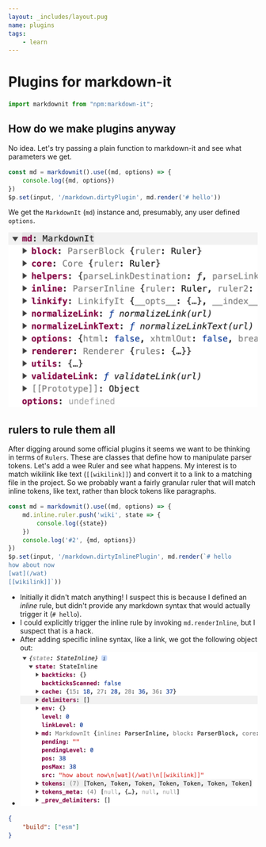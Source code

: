 ```yaml
---
layout: _includes/layout.pug
name: plugins
tags: 
    - learn
---
```

# Plugins for markdown-it

```ts
import markdownit from "npm:markdown-it";
```

## How do we make plugins anyway
No idea. Let's try passing a plain function to markdown-it and see what parameters we get.

```ts
const md = markdownit().use((md, options) => {
    console.log({md, options})
})
$p.set(input, '/markdown.dirtyPlugin', md.render('# hello'))
```

We get the `MarkdownIt` (`md`) instance and, presumably, any user defined `options`. 

![markdown-it instance properties](img/mditInstance.png)

## rulers to rule them all
After digging around some official plugins it seems we want to be thinking in terms of `Rulers`. These are classes that define how to manipulate parser tokens. Let's add a wee Ruler and see what happens. My interest is to match wikilink like text (`[[wikilink]]`) and convert it to a link to a matching file in the project. So we probably want a fairly granular ruler that will match inline tokens, like text, rather than block tokens like paragraphs.

```ts
const md = markdownit().use((md, options) => {
    md.inline.ruler.push('wiki', state => {
        console.log({state})
    })
    console.log('#2', {md, options})
})
$p.set(input, '/markdown.dirtyInlinePlugin', md.render(`# hello
how about now
[wat](/wat)
[[wikilink]]`))
```
- Initially it didn't match anything! I suspect this is because I defined an *inline* rule, but didn't provide any markdown syntax that would actually trigger it (`# hello`).
- I could explicitly trigger the inline rule by invoking `md.renderInline`, but I suspect that is a hack.
- After adding specific inline syntax, like a link, we got the following object out:
- ![Inline Rule State](img/inlineRuleState.png)

```json
{
    "build": ["esm"]
}
```
